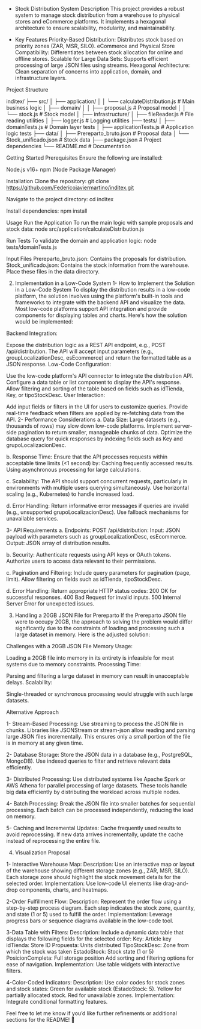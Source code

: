 - Stock Distribution System
Description
This project provides a robust system to manage stock distribution from a warehouse to physical stores and eCommerce platforms. It implements a hexagonal architecture to ensure scalability, modularity, and maintainability.

- Key Features
Priority-Based Distribution: Distributes stock based on priority zones (ZAR, MSR, SILO).
eCommerce and Physical Store Compatibility: Differentiates between stock allocation for online and offline stores.
Scalable for Large Data Sets: Supports efficient processing of large JSON files using streams.
Hexagonal Architecture: Clean separation of concerns into application, domain, and infrastructure layers.

Project Structure

inditex/
├── src/
│   ├── application/
│   │   └── calculateDistribution.js  # Main business logic
│   ├── domain/
│   │   ├── proposal.js              # Proposal model
│   │   └── stock.js                 # Stock model
│   ├── infrastructure/
│       ├── fileReader.js            # File reading utilities
│       ├── logger.js                # Logging utilities
├── tests/
│   ├── domainTests.js               # Domain layer tests
│   ├── applicationTests.js          # Application logic tests
├── data/
│   ├── Prereparto_bruto.json        # Proposal data
│   └── Stock_unificado.json         # Stock data
├── package.json                     # Project dependencies
└── README.md                        # Documentation

Getting Started
Prerequisites
Ensure the following are installed:

Node.js v16+
npm (Node Package Manager)

Installation
Clone the repository:
git clone https://github.com/Federicojaviermartino/inditex.git

Navigate to the project directory:
cd inditex

Install dependencies:
npm install


Usage
Run the Application
To run the main logic with sample proposals and stock data:
node src/application/calculateDistribution.js


Run Tests
To validate the domain and application logic:
node tests/domainTests.js

Input Files
Prereparto_bruto.json: Contains the proposals for distribution.
Stock_unificado.json: Contains the stock information from the warehouse.
Place these files in the data directory.


2) Implementation in a Low-Code System
1- How to Implement the Solution in a Low-Code System
To display the distribution results in a low-code platform, the solution involves using the platform's built-in tools and frameworks to integrate with the backend API and visualize the data. Most low-code platforms support API integration and provide components for displaying tables and charts. Here's how the solution would be implemented:

Backend Integration:

Expose the distribution logic as a REST API endpoint, e.g., POST /api/distribution.
The API will accept input parameters (e.g., groupLocalizationDesc, esEcommerce) and return the formatted table as a JSON response.
Low-Code Configuration:

Use the low-code platform's API connector to integrate the distribution API.
Configure a data table or list component to display the API's response.
Allow filtering and sorting of the table based on fields such as idTienda, Key, or tipoStockDesc.
User Interaction:

Add input fields or filters in the UI for users to customize queries.
Provide real-time feedback when filters are applied by re-fetching data from the API.
2- Performance Considerations
a. Data Size:
Large datasets (e.g., thousands of rows) may slow down low-code platforms.
Implement server-side pagination to return smaller, manageable chunks of data.
Optimize the database query for quick responses by indexing fields such as Key and grupoLocalizacionDesc.

b. Response Time:
Ensure that the API processes requests within acceptable time limits (<1 second) by:
Caching frequently accessed results.
Using asynchronous processing for large calculations.

c. Scalability:
The API should support concurrent requests, particularly in environments with multiple users querying simultaneously.
Use horizontal scaling (e.g., Kubernetes) to handle increased load.

d. Error Handling:
Return informative error messages if queries are invalid (e.g., unsupported grupoLocalizacionDesc).
Use fallback mechanisms for unavailable services.

3- API Requirements
a. Endpoints:
POST /api/distribution:
Input: JSON payload with parameters such as groupLocalizationDesc, esEcommerce.
Output: JSON array of distribution results.

b. Security:
Authenticate requests using API keys or OAuth tokens.
Authorize users to access data relevant to their permissions.

c. Pagination and Filtering:
Include query parameters for pagination (page, limit).
Allow filtering on fields such as idTienda, tipoStockDesc.

d. Error Handling:
Return appropriate HTTP status codes:
200 OK for successful responses.
400 Bad Request for invalid inputs.
500 Internal Server Error for unexpected issues.

3) Handling a 20GB JSON File for Prereparto
If the Prereparto JSON file were to occupy 20GB, the approach to solving the problem would differ significantly due to the constraints of loading and processing such a large dataset in memory. Here is the adjusted solution:

Challenges with a 20GB JSON File
Memory Usage:

Loading a 20GB file into memory in its entirety is infeasible for most systems due to memory constraints.
Processing Time:

Parsing and filtering a large dataset in memory can result in unacceptable delays.
Scalability:

Single-threaded or synchronous processing would struggle with such large datasets.

Alternative Approach

1- Stream-Based Processing:
Use streaming to process the JSON file in chunks. Libraries like JSONStream or stream-json allow reading and parsing large JSON files incrementally.
This ensures only a small portion of the file is in memory at any given time.

2- Database Storage:
Store the JSON data in a database (e.g., PostgreSQL, MongoDB).
Use indexed queries to filter and retrieve relevant data efficiently.

3- Distributed Processing:
Use distributed systems like Apache Spark or AWS Athena for parallel processing of large datasets.
These tools handle big data efficiently by distributing the workload across multiple nodes.

4- Batch Processing:
Break the JSON file into smaller batches for sequential processing. Each batch can be processed independently, reducing the load on memory.

5- Caching and Incremental Updates:
Cache frequently used results to avoid reprocessing.
If new data arrives incrementally, update the cache instead of reprocessing the entire file.

4) Visualization Proposal

1- Interactive Warehouse Map:
Description:
Use an interactive map or layout of the warehouse showing different storage zones (e.g., ZAR, MSR, SILO).
Each storage zone should highlight the stock movement details for the selected order.
Implementation:
Use low-code UI elements like drag-and-drop components, charts, and heatmaps.

2-Order Fulfillment Flow:
Description:
Represent the order flow using a step-by-step process diagram.
Each step indicates the stock zone, quantity, and state (1 or 5) used to fulfill the order.
Implementation:
Leverage progress bars or sequence diagrams available in the low-code tool.

3-Data Table with Filters:
Description:
Include a dynamic data table that displays the following fields for the selected order:
Key: Article key
idTienda: Store ID
Propuesta: Units distributed
TipoStockDesc: Zone from which the stock was taken
EstadoStock: Stock state (1 or 5)
PosicionCompleta: Full storage position
Add sorting and filtering options for ease of navigation.
Implementation:
Use table widgets with interactive filters.

4-Color-Coded Indicators:
Description:
Use color codes for stock zones and stock states:
Green for available stock (EstadoStock: 5).
Yellow for partially allocated stock.
Red for unavailable zones.
Implementation:
Integrate conditional formatting features.


Feel free to let me know if you’d like further refinements or additional sections for the README! 🚀